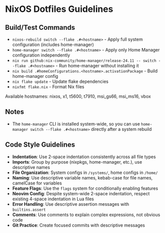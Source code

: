 # NixOS Dotfiles Guidelines

## Build/Test Commands
- `nixos-rebuild switch --flake .#<hostname>` - Apply full system configuration (includes home-manager)
- `home-manager switch --flake .#<hostname>` - Apply only Home Manager configuration independently
- `nix run github:nix-community/home-manager/release-24.11 -- switch --flake .#<hostname>` - Run home-manager without installing it
- `nix build .#homeConfigurations.<hostname>.activationPackage` - Build home-manager config
- `nix flake update` - Update flake dependencies
- `nixfmt flake.nix` - Format Nix files

Available hostnames: nixos, x1, t5600, t7910, msi_gs66, msi_ms16, vbox

## Notes
- The `home-manager` CLI is installed system-wide, so you can use `home-manager switch --flake .#<hostname>` directly after a system rebuild

## Code Style Guidelines
- **Indentation**: Use 2-space indentation consistently across all file types
- **Imports**: Group by purpose (nixpkgs, home-manager, etc.), use descriptive names
- **File Organization**: System configs in `/systems/`, home configs in `/home/`
- **Naming**: Use descriptive variable names, kebab-case for file names, camelCase for variables
- **Feature Flags**: Use the `flags` system for conditionally enabling features
- **Neovim Config**: Despite system-wide 2-space indentation, respect existing 4-space indentation in Lua files
- **Error Handling**: Use descriptive assertion messages with `builtins.assert`
- **Comments**: Use comments to explain complex expressions, not obvious code
- **Git Practice**: Create focused commits with descriptive messages